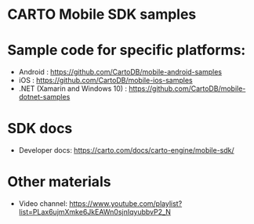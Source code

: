 # CARTO Mobile SDK samples

# Sample code for specific platforms:

* Android : https://github.com/CartoDB/mobile-android-samples
* iOS : https://github.com/CartoDB/mobile-ios-samples
* .NET (Xamarin and Windows 10) : https://github.com/CartoDB/mobile-dotnet-samples

# SDK docs

* Developer docs: https://carto.com/docs/carto-engine/mobile-sdk/

# Other materials

* Video channel: https://www.youtube.com/playlist?list=PLax6ujmXmke6JkEAWn0sjnIqyubbvP2_N
